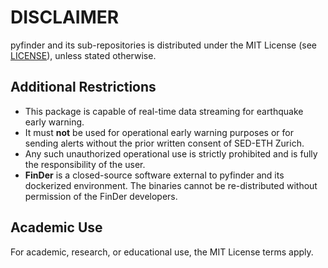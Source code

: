 # DISCLAIMER

pyfinder and its sub-repositories is distributed under the MIT License (see [LICENSE](./LICENSE)), unless stated otherwise.

## Additional Restrictions
- This package is capable of real-time data streaming for earthquake early warning.  
- It must **not** be used for operational early warning purposes or for sending alerts without the prior written consent of SED-ETH Zurich.  
- Any such unauthorized operational use is strictly prohibited and is fully the responsibility of the user.  
- **FinDer** is a closed-source software external to pyfinder and its dockerized environment. The binaries cannot be re-distributed without permission of the FinDer developers.  

## Academic Use
For academic, research, or educational use, the MIT License terms apply.